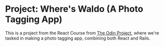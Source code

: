 # Project: Where's Waldo (A Photo Tagging App) 
This is a project from the React Course from [The Odin Project](https://www.theodinproject.com), where we're tasked in making a photo tagging app, combining both React and Rails.